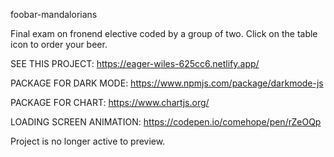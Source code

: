foobar-mandalorians 

Final exam on fronend elective coded by a group of two.
Click on the table icon to order your beer.

SEE THIS PROJECT:
https://eager-wiles-625cc6.netlify.app/

PACKAGE FOR DARK MODE:
https://www.npmjs.com/package/darkmode-js

PACKAGE FOR CHART:
https://www.chartjs.org/

LOADING SCREEN ANIMATION:
https://codepen.io/comehope/pen/rZeOQp

Project is no longer active to preview.
